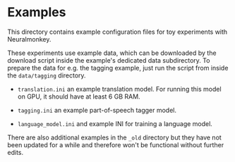 # Examples

This directory contains example configuration files for toy experiments with
Neuralmonkey.

These experiments use example data, which can be downloaded by the download
script inside the example's dedicated data subdirectory. To prepare the data
for e.g. the tagging example, just run the script from inside the
`data/tagging` directory.

- `translation.ini` an example translation model. For running this model on
  GPU, it should have at least 6 GB RAM.

- `tagging.ini` an example part-of-speech tagger model.

- `language_model.ini` and example INI for training a language model.

There are also additional examples in the `_old` directory but they have not
been updated for a while and therefore won't be functional without further
edits.